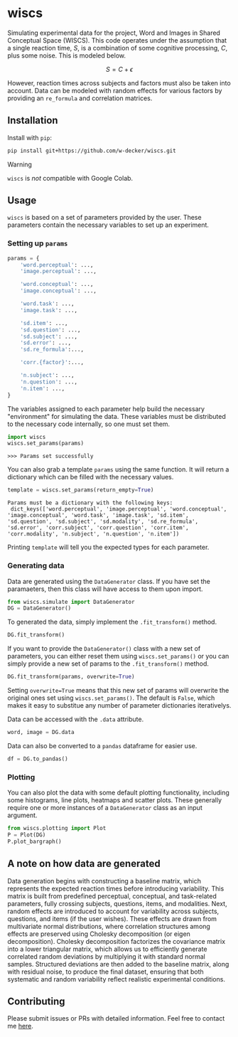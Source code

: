 # wiscs
Simulating experimental data for the project, Word and Images in Shared Conceptual Space (WISCS). This code operates under the assumption that a single reaction time, $S$, is a combination of some cognitive processing, $C$, plus some noise. This is modeled below.

$$
S = C + \epsilon
$$

However, reaction times across subjects and factors must also be taken into account. Data can be modeled with random effects for various factors by providing an `re_formula` and correlation matrices. 

## Installation 

Install with `pip`:
```bash
pip install git+https://github.com/w-decker/wiscs.git
```

>[!WARNING]
> `wiscs` is _not_ compatible with Google Colab.

## Usage
`wiscs` is based on a set of parameters provided by the user. These parameters contain the necessary variables to set up an experiment. 

### Setting up `params`

```python
params = {
    'word.perceptual': ...,
    'image.perceptual': ...,

    'word.conceptual': ...,
    'image.conceptual': ...,

    'word.task': ...,
    'image.task': ...,

    'sd.item': ...,
    'sd.question': ...,
    'sd.subject': ...,
    'sd.error': ...,
    'sd.re_formula':...,

    'corr.{factor}':...,

    'n.subject': ...,
    'n.question': ...,
    'n.item': ...,
}
```

The variables assigned to each parameter help build the necessary "environment" for simulating the data. These variables must be distributed to the necessary code internally, so one must set them.

```python
import wiscs
wiscs.set_params(params)
```
```
>>> Params set successfully
```
You can also grab a template `params` using the same function. It will return a dictionary which can be filled with the necessary values.

```python
template = wiscs.set_params(return_empty=True)
```
```
Params must be a dictionary with the following keys:
 dict_keys(['word.perceptual', 'image.perceptual', 'word.conceptual', 'image.conceptual', 'word.task', 'image.task', 'sd.item', 'sd.question', 'sd.subject', 'sd.modality', 'sd.re_formula', 'sd.error', 'corr.subject', 'corr.question', 'corr.item', 'corr.modality', 'n.subject', 'n.question', 'n.item'])
```
Printing `template` will tell you the expected types for each parameter. 

### Generating data

Data are generated using the `DataGenerator` class. If you have set the paramaeters, then this class will have access to them upon import.

```python
from wiscs.simulate import DataGenerator
DG = DataGenerator()
```

To generated the data, simply implement the `.fit_transform()` method.

```python
DG.fit_transform()
```

If you want to provide the `DataGenerator()` class with a new set of parameters, you can either reset them using `wiscs.set_params()` or you can simply provide a new set of params to the `.fit_transform()` method. 

```python
DG.fit_transform(params, overwrite=True)
```
Setting `overwrite=True` means that this new set of params will overwrite the original ones set using `wiscs.set_params()`. The default is `False`, which makes it easy to substitue any number of parameter dictionaries iterativelys. 

Data can be accessed with the `.data` attribute.

```python
word, image = DG.data
```

Data can also be converted to a `pandas` dataframe for easier use.

```python
df = DG.to_pandas()
```

### Plotting
You can also plot the data with some default plotting functionality, including some histograms, line plots, heatmaps and scatter plots. These generally require one or more instances of a `DataGenerator` class as an input argument. 

```python
from wiscs.plotting import Plot
P = Plot(DG)
P.plot_bargraph()
```

## A note on how data are generated
Data generation begins with constructing a baseline matrix, which represents the expected reaction times before introducing variability. This matrix is built from predefined perceptual, conceptual, and task-related parameters, fully crossing subjects, questions, items, and modalities. Next, random effects are introduced to account for variability across subjects, questions, and items (if the user wishes). These effects are drawn from multivariate normal distributions, where correlation structures among effects are preserved using Cholesky decomposition (or eigen decomposition). Cholesky decomposition factorizes the covariance matrix into a lower triangular matrix, which allows us to efficiently generate correlated random deviations by multiplying it with standard normal samples. Structured deviations are then added to the baseline matrix, along with residual noise, to produce the final dataset, ensuring that both systematic and random variability reflect realistic experimental conditions.

## Contributing
Please submit issues or PRs with detailed information. Feel free to contact me [here](mailto:will.decker@gatech.edu?subject=wiscs).